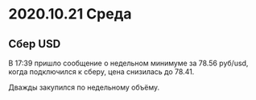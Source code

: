 # 2020.10.21 Среда
## Сбер USD
В 17:39 пришло сообщение о недельном минимуме за 78.56 руб/usd, когда подключился к сберу, цена снизилась до 78.41.

Дважды закупился по недельному объёму.
